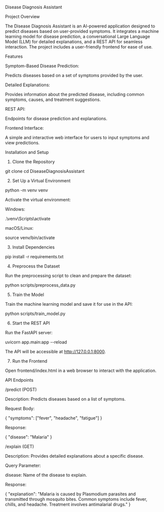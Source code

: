 Disease Diagnosis Assistant

Project Overview

The Disease Diagnosis Assistant is an AI-powered application designed to predict diseases based on user-provided symptoms. It integrates a machine learning model for disease prediction, a conversational Large Language Model (LLM) for detailed explanations, and a REST API for seamless interaction. The project includes a user-friendly frontend for ease of use.

Features

Symptom-Based Disease Prediction:

Predicts diseases based on a set of symptoms provided by the user.

Detailed Explanations:

Provides information about the predicted disease, including common symptoms, causes, and treatment suggestions.

REST API:

Endpoints for disease prediction and explanations.

Frontend Interface:

A simple and interactive web interface for users to input symptoms and view predictions.

Installation and Setup

1. Clone the Repository

git clone <repository-url>
cd DiseaseDiagnosisAssistant

2. Set Up a Virtual Environment

python -m venv venv

Activate the virtual environment:

Windows:

.\venv\Scripts\activate

macOS/Linux:

source venv/bin/activate

3. Install Dependencies

pip install -r requirements.txt

4. Preprocess the Dataset

Run the preprocessing script to clean and prepare the dataset:

python scripts/preprocess_data.py

5. Train the Model

Train the machine learning model and save it for use in the API:

python scripts/train_model.py

6. Start the REST API

Run the FastAPI server:

uvicorn app.main:app --reload

The API will be accessible at http://127.0.0.1:8000.

7. Run the Frontend

Open frontend/index.html in a web browser to interact with the application.

API Endpoints

/predict (POST)

Description: Predicts diseases based on a list of symptoms.

Request Body:

{
  "symptoms": ["fever", "headache", "fatigue"]
}

Response:

{
  "disease": "Malaria"
}

/explain (GET)

Description: Provides detailed explanations about a specific disease.

Query Parameter:

disease: Name of the disease to explain.

Response:

{
  "explanation": "Malaria is caused by Plasmodium parasites and transmitted through mosquito bites. Common symptoms include fever, chills, and headache. Treatment involves antimalarial drugs."
}